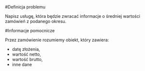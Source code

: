 #Definicja problemu

Napisz usługę, która będzie zwracać informacje o średniej wartości zamówień z podanego okresu.

#Informacje pomocnicze

Przez zamówienie rozumiemy obiekt, który zawiera:
- datę złożenia,
- wartość netto,
- wartość brutto,
- inne dane